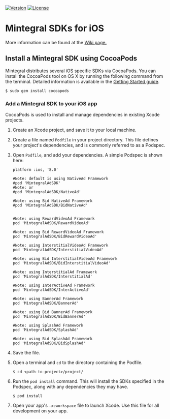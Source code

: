[![Version](https://img.shields.io/cocoapods/v/MintegralAdSDK.svg?style=flat)](http://cocoapods.org/pods/MintegralAdSDK)
[![License](https://img.shields.io/cocoapods/l/MintegralAdSDK.svg?style=flat)](http://cocoapods.org/pods/MintegralAdSDK)


# Mintegral SDKs for iOS

More information can be found at the [Wiki page.](https://dev.mintegral.com/doc/index.html?file=sdk-m_sdk-ios)

## Install a Mintegral SDK using CocoaPods

Mintegral distributes several iOS specific SDKs via CocoaPods.
You can install the CocoaPods tool on OS X by running the following command from
the terminal. Detailed information is available in the [Getting Started
guide](https://guides.cocoapods.org/using/getting-started.html#getting-started).

```
$ sudo gem install cocoapods
```

### Add a Mintegral SDK to your iOS app

CocoaPods is used to install and manage dependencies in existing Xcode projects.

1. Create an Xcode project, and save it to your local machine.
2. Create a file named `Podfile` in your project directory. This file defines
   your project's dependencies, and is commonly referred to as a Podspec.
3. Open `Podfile`, and add your dependencies. A simple Podspec is shown here:

    ```
    platform :ios, '8.0'
    
    #Note: default is using NativeAd Framework
    #pod 'MintegralAdSDK'  
    #Note: or 
    #pod 'MintegralAdSDK/NativeAd'  
    
    #Note: using Bid NativeAd Framework
    #pod 'MintegralAdSDK/BidNativeAd'  
    
    
    #Note: using RewardVideoAd Framework
    pod 'MintegralAdSDK/RewardVideoAd'
    
    #Note: using Bid RewardVideoAd Framework
    pod 'MintegralAdSDK/BidRewardVideoAd'
    
    #Note: using InterstitialVideoAd Framework
    pod 'MintegralAdSDK/InterstitialVideoAd'
    
    #Note: using Bid InterstitialVideoAd Framework
    pod 'MintegralAdSDK/BidInterstitialVideoAd'
    
    #Note: using InterstitialAd Framework
    pod 'MintegralAdSDK/InterstitialAd'
    
    #Note: using InterActiveAd Framework
    pod 'MintegralAdSDK/InterActiveAd'

    #Note: using BannerAd Framework
    pod 'MintegralAdSDK/BannerAd'
    
    #Note: using Bid BannerAd Framework
    pod 'MintegralAdSDK/BidBannerAd'
    
    #Note: using SplashAd Framework
    pod 'MintegralAdSDK/SplashAd'
    
    #Note: using Bid SplashAd Framework
    pod 'MintegralAdSDK/BidSplashAd'
    
    ```

4. Save the file.
5. Open a terminal and `cd` to the directory containing the Podfile.

    ```
    $ cd <path-to-project>/project/
    ```

6. Run the `pod install` command. This will install the SDKs specified in the
   Podspec, along with any dependencies they may have.

    ```
    $ pod install
    ```

7. Open your app's `.xcworkspace` file to launch Xcode.
   Use this file for all development on your app.
   
   
